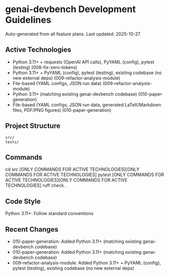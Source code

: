 # genai-devbench Development Guidelines

Auto-generated from all feature plans. Last updated: 2025-10-27

## Active Technologies
- Python 3.11+ + requests (OpenAI API calls), PyYAML (config), pytest (testing) (008-fix-zero-tokens)
- Python 3.11+ + PyYAML (config), pytest (testing), existing codebase (no new external deps) (009-refactor-analysis-module)
- File-based (YAML configs, JSON run data) (009-refactor-analysis-module)
- Python 3.11+ (matching existing genai-devbench codebase) (010-paper-generation)
- File-based (YAML configs, JSON run data, generated LaTeX/Markdown files, PDF/PNG figures) (010-paper-generation)

## Project Structure
```
src/
tests/
```

## Commands
cd src [ONLY COMMANDS FOR ACTIVE TECHNOLOGIES][ONLY COMMANDS FOR ACTIVE TECHNOLOGIES] pytest [ONLY COMMANDS FOR ACTIVE TECHNOLOGIES][ONLY COMMANDS FOR ACTIVE TECHNOLOGIES] ruff check .

## Code Style
Python 3.11+: Follow standard conventions

## Recent Changes
- 010-paper-generation: Added Python 3.11+ (matching existing genai-devbench codebase)
- 010-paper-generation: Added Python 3.11+ (matching existing genai-devbench codebase)
- 009-refactor-analysis-module: Added Python 3.11+ + PyYAML (config), pytest (testing), existing codebase (no new external deps)

<!-- MANUAL ADDITIONS START -->
<!-- MANUAL ADDITIONS END -->
